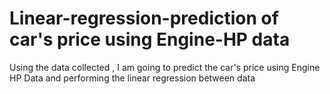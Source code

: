 # Linear-regression-prediction of car's price using Engine-HP data
Using the data collected , I am going to  predict the car's price using Engine HP Data and performing the linear regression between data 
